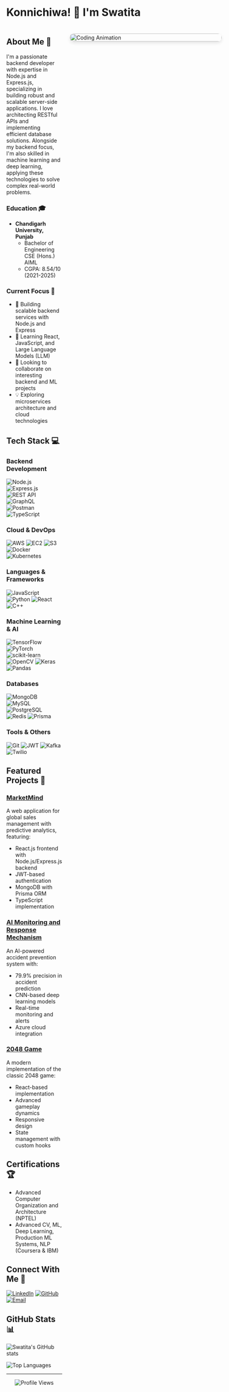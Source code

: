 # Konnichiwa! 👋 I'm Swatita

<div style="display: flex; align-items: flex-start; gap: 20px;">
<div style="flex: 1;">

## About Me 🚀

I'm a passionate backend developer with expertise in Node.js and Express.js, specializing in building robust and scalable server-side applications. I love architecting RESTful APIs and implementing efficient database solutions. Alongside my backend focus, I'm also skilled in machine learning and deep learning, applying these technologies to solve complex real-world problems.

### Education 🎓
- **Chandigarh University, Punjab**
  - Bachelor of Engineering CSE (Hons.) AIML
  - CGPA: 8.54/10 (2021-2025)

### Current Focus 🎯
- 🔭 Building scalable backend services with Node.js and Express
- 🌱 Learning React, JavaScript, and Large Language Models (LLM)
- 👯 Looking to collaborate on interesting backend and ML projects
- 💡 Exploring microservices architecture and cloud technologies

## Tech Stack 💻

### Backend Development
![Node.js](https://img.shields.io/badge/Node.js-339933?style=for-the-badge&logo=nodedotjs&logoColor=white)
![Express.js](https://img.shields.io/badge/Express.js-000000?style=for-the-badge&logo=express&logoColor=white)
![REST API](https://img.shields.io/badge/REST_API-FF6F00?style=for-the-badge&logo=rest&logoColor=white)
![GraphQL](https://img.shields.io/badge/GraphQL-E10098?style=for-the-badge&logo=graphql&logoColor=white)
![Postman](https://img.shields.io/badge/Postman-FF6C37?style=for-the-badge&logo=postman&logoColor=white)
![TypeScript](https://img.shields.io/badge/TypeScript-007ACC?style=for-the-badge&logo=typescript&logoColor=white)

### Cloud & DevOps
![AWS](https://img.shields.io/badge/AWS-232F3E?style=for-the-badge&logo=amazon-aws&logoColor=white)
![EC2](https://img.shields.io/badge/EC2-FF9900?style=for-the-badge&logo=amazon-ec2&logoColor=white)
![S3](https://img.shields.io/badge/S3-569A31?style=for-the-badge&logo=amazon-s3&logoColor=white)
![Docker](https://img.shields.io/badge/Docker-2496ED?style=for-the-badge&logo=docker&logoColor=white)
![Kubernetes](https://img.shields.io/badge/Kubernetes-326CE5?style=for-the-badge&logo=kubernetes&logoColor=white)

### Languages & Frameworks
![JavaScript](https://img.shields.io/badge/JavaScript-F7DF1E?style=for-the-badge&logo=javascript&logoColor=black)
![Python](https://img.shields.io/badge/Python-3776AB?style=for-the-badge&logo=python&logoColor=white)
![React](https://img.shields.io/badge/React-20232A?style=for-the-badge&logo=react&logoColor=61DAFB)
![C++](https://img.shields.io/badge/C%2B%2B-00599C?style=for-the-badge&logo=c%2B%2B&logoColor=white)

### Machine Learning & AI
![TensorFlow](https://img.shields.io/badge/TensorFlow-FF6F00?style=for-the-badge&logo=tensorflow&logoColor=white)
![PyTorch](https://img.shields.io/badge/PyTorch-EE4C2C?style=for-the-badge&logo=pytorch&logoColor=white)
![scikit-learn](https://img.shields.io/badge/scikit_learn-F7931E?style=for-the-badge&logo=scikit-learn&logoColor=white)
![OpenCV](https://img.shields.io/badge/OpenCV-27338e?style=for-the-badge&logo=opencv&logoColor=white)
![Keras](https://img.shields.io/badge/Keras-D00000?style=for-the-badge&logo=keras&logoColor=white)
![Pandas](https://img.shields.io/badge/Pandas-150458?style=for-the-badge&logo=pandas&logoColor=white)

### Databases
![MongoDB](https://img.shields.io/badge/MongoDB-4EA94B?style=for-the-badge&logo=mongodb&logoColor=white)
![MySQL](https://img.shields.io/badge/MySQL-00000F?style=for-the-badge&logo=mysql&logoColor=white)
![PostgreSQL](https://img.shields.io/badge/PostgreSQL-316192?style=for-the-badge&logo=postgresql&logoColor=white)
![Redis](https://img.shields.io/badge/Redis-DC382D?style=for-the-badge&logo=redis&logoColor=white)
![Prisma](https://img.shields.io/badge/Prisma-2D3748?style=for-the-badge&logo=prisma&logoColor=white)

### Tools & Others
![Git](https://img.shields.io/badge/Git-F05032?style=for-the-badge&logo=git&logoColor=white)
![JWT](https://img.shields.io/badge/JWT-000000?style=for-the-badge&logo=JSON%20web%20tokens&logoColor=white)
![Kafka](https://img.shields.io/badge/Kafka-231F20?style=for-the-badge&logo=apache-kafka&logoColor=white)
![Twilio](https://img.shields.io/badge/Twilio-F22F46?style=for-the-badge&logo=twilio&logoColor=white)

## Featured Projects 🌟

### [MarketMind](https://github.com/swatuu0602/MarketMind)
A web application for global sales management with predictive analytics, featuring:
- React.js frontend with Node.js/Express.js backend
- JWT-based authentication
- MongoDB with Prisma ORM
- TypeScript implementation

### [AI Monitoring and Response Mechanism](https://github.com/swatuu0602/AI-Monitoring-and-Response-system-for-Anti-Accident-Mechanism)
An AI-powered accident prevention system with:
- 79.9% precision in accident prediction
- CNN-based deep learning models
- Real-time monitoring and alerts
- Azure cloud integration

### [2048 Game](https://github.com/swatuu0602/2048_GAME)
A modern implementation of the classic 2048 game:
- React-based implementation
- Advanced gameplay dynamics
- Responsive design
- State management with custom hooks

## Certifications 🏆
- Advanced Computer Organization and Architecture (NPTEL)
- Advanced CV, ML, Deep Learning, Production ML Systems, NLP (Coursera & IBM)

## Connect With Me 🤝

[![LinkedIn](https://img.shields.io/badge/LinkedIn-0077B5?style=for-the-badge&logo=linkedin&logoColor=white)](https://linkedin.com/in/swatita-dash-9781aa21b/)
[![GitHub](https://img.shields.io/badge/GitHub-100000?style=for-the-badge&logo=github&logoColor=white)](https://github.com/swatuu0602)
[![Email](https://img.shields.io/badge/Email-D14836?style=for-the-badge&logo=gmail&logoColor=white)](mailto:swatita25@gmail.com)

## GitHub Stats 📊

![Swatita's GitHub stats](https://github-readme-stats.vercel.app/api?username=swatuu0602&show_icons=true&theme=radical)

![Top Languages](https://github-readme-stats.vercel.app/api/top-langs/?username=swatuu0602&layout=compact&theme=radical)

---

<div align="center">
  <img src="https://komarev.com/ghpvc/?username=swatuu0602&style=flat-square&color=blue" alt="Profile Views"/>
</div>

</div>

<div style="flex: 0 0 400px; margin-top: 20px;">
  <img src="https://camo.githubusercontent.com/04a821c9ae8bc91c3678f91b04a9defc870b17089904968cbaf2145165bf5a58/68747470733a2f2f67696666696c65732e616c706861636f646572732e636f6d2f3239372f323937302e676966" alt="Coding Animation" style="width: 100%; border-radius: 10px; box-shadow: 0 4px 8px rgba(0,0,0,0.1);"/>
</div>

</div>
